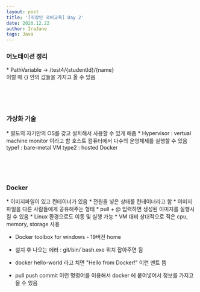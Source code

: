 ```yaml
---
layout: post
title: '[직장인 국비교육] Day 2'
date: 2020.12.22
author: IraJane
tags: Java
---
```


<h3>어노테이션 정리</h3>
* PathVariable -> /test4/{studentId}/{name} <br>
이럴 때 {} 안의 값들을 가지고 올 수 있음

<br><br><br>

<h3>가상화 기술</h3>
* 별도의 자기만의 OS를 갖고 설치해서 사용할 수 있게 해줌
* Hypervisor : vertual machine monitor 이라고 함
              호스트 컴퓨터에서 다수의 운영체제를 실행할 수 있음 
              type1 : bare-metal VM 
              type2 : hosted Docker

<br><br><br>         

<h3>Docker </h3>
* 이미지파일이 있고 컨테이너가 있음 
* 전원을 넣은 상태를 컨테이너라고 함 
* 이미지 파일을 다른 사람들에게 공유해주는 형태
* pull + @ 입력하면 생성된 이미지를 실행시킬 수 있음
* Linux 환경으로도 이동 및 실행 가능 
* VM 대비 상대적으로 적은 cpu, memory, storage 사용

* Docker toolbox for windows - 19버전 home

* 설치 후 나오는 에러 : git/bin/ bash.exe 위치 잡아주면 됨
* docker hello-world 라고 치면 "Hello from Docker!" 이런 멘트 뜸 
* pull push commit 이런 명령어를 이용해서 docker 에 붙여넣어서 정보를 가지고 올 수 있음
